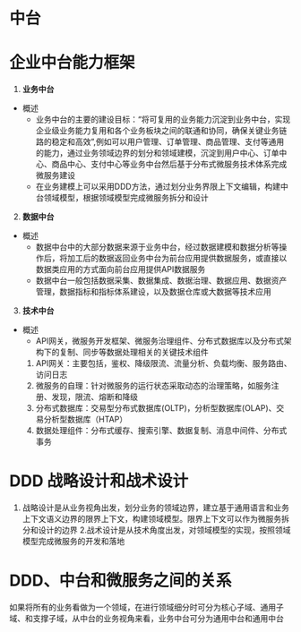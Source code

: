 # 中台
# 企业中台能力框架
1. **业务中台**
+ 概述
	+ 业务中台的主要的建设目标：“将可复用的业务能力沉淀到业务中台，实现企业级业务能力复用和各个业务板块之间的联通和协同，确保关键业务链路的稳定和高效”,例如可以用户管理、订单管理、商品管理、支付等通用的能力，通过业务领域边界的划分和领域建模，沉淀到用户中心、订单中心、商品中心、支付中心等业务中台然后基于分布式微服务技术体系完成微服务建设
	+ 在业务建模上可以采用DDD方法，通过划分业务界限上下文编辑，构建中台领域模型，根据领域模型完成微服务拆分和设计
2. **数据中台**
+ 概述
	+ 数据中台中的大部分数据来源于业务中台，经过数据建模和数据分析等操作后，将加工后的数据返回业务中台为前台应用提供数据服务，或直接以数据类应用的方式面向前台应用提供API数据服务
	+ 数据中台一般包括数据采集、数据集成、数据治理、数据应用、数据资产管理，数据指标和指标体系建设，以及数据仓库或大数据等技术应用
3. **技术中台**
+ 概述
	+ API网关，微服务开发框架、微服务治理组件、分布式数据库以及分布式架构下的复制、同步等数据处理相关的关键技术组件
	1. API网关：主要包括，鉴权、降级限流、流量分析、负载均衡、服务路由、访问日志
	2. 微服务的自理：针对微服务的运行状态采取动态的治理策略，如服务注册、发现，限流、熔断和降级
	3. 分布式数据库：交易型分布式数据库(OLTP)，分析型数据库(OLAP)、交易分析型数据库（HTAP）
	4. 数据处理组件：分布式缓存、搜索引擎、数据复制、消息中间件、分布式事务
# DDD 战略设计和战术设计
1. 战略设计是从业务视角出发，划分业务的领域边界，建立基于通用语言和业务上下文语义边界的限界上下文，构建领域模型。限界上下文可以作为微服务拆分和设计的边界
2.战术设计是从技术角度出发，对领域模型的实现，按照领域模型完成微服务的开发和落地
# DDD、中台和微服务之间的关系
如果将所有的业务看做为一个领域，在进行领域细分时可分为核心子域、通用子域、和支撑子域，从中台的业务视角来看，业务中台可分为通用中台和通用中台
